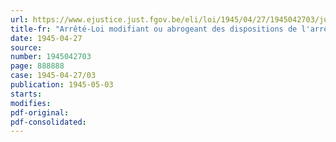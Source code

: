 ```yaml
---
url: https://www.ejustice.just.fgov.be/eli/loi/1945/04/27/1945042703/justel
title-fr: "Arrêté-Loi modifiant ou abrogeant des dispositions de l'arrêté-loi du 8 mai 1944 relatif aux fonctions publiques"
date: 1945-04-27
source:
number: 1945042703
page: 888888
case: 1945-04-27/03
publication: 1945-05-03
starts:
modifies:
pdf-original:
pdf-consolidated:
---
```


